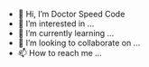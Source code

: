 - 👋 Hi, I’m Doctor Speed Code
- 👀 I’m interested in ...
- 🌱 I’m currently learning ...
- 💞️ I’m looking to collaborate on ...
- 📫 How to reach me ...

<!---
docor0code/docor0code is a ✨ special ✨ repository because its `README.md` (this file) appears on your GitHub profile.
You can click the Preview link to take a look at your changes.
--->
